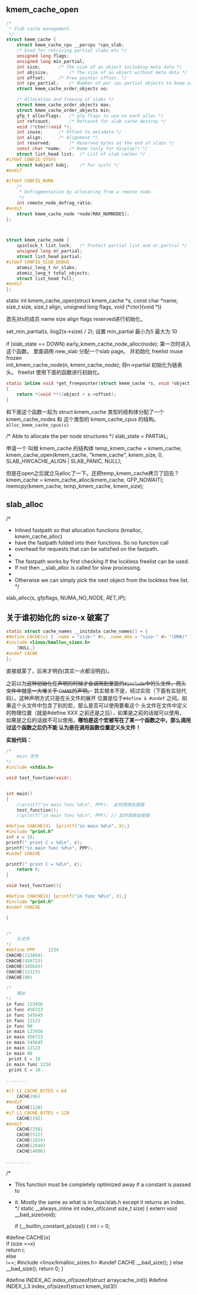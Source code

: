 
##  kmem_cache_open 

```c
/*
 * Slab cache management.
 */
struct kmem_cache {
	struct kmem_cache_cpu __percpu *cpu_slab;
	/* Used for retriving partial slabs etc */
	unsigned long flags;
	unsigned long min_partial;
	int size;		/* The size of an object including meta data */
	int objsize;		/* The size of an object without meta data */
	int offset;		/* Free pointer offset. */
	int cpu_partial;	/* Number of per cpu partial objects to keep around */
	struct kmem_cache_order_objects oo;

	/* Allocation and freeing of slabs */
	struct kmem_cache_order_objects max;
	struct kmem_cache_order_objects min;
	gfp_t allocflags;	/* gfp flags to use on each alloc */
	int refcount;		/* Refcount for slab cache destroy */
	void (*ctor)(void *);
	int inuse;		/* Offset to metadata */
	int align;		/* Alignment */
	int reserved;		/* Reserved bytes at the end of slabs */
	const char *name;	/* Name (only for display!) */
	struct list_head list;	/* List of slab caches */
#ifdef CONFIG_SYSFS
	struct kobject kobj;	/* For sysfs */
#endif

#ifdef CONFIG_NUMA
	/*
	 * Defragmentation by allocating from a remote node.
	 */
	int remote_node_defrag_ratio;
#endif
	struct kmem_cache_node *node[MAX_NUMNODES];
};



struct kmem_cache_node {
	spinlock_t list_lock;	/* Protect partial list and nr_partial */
	unsigned long nr_partial;
	struct list_head partial;
#ifdef CONFIG_SLUB_DEBUG
	atomic_long_t nr_slabs;
	atomic_long_t total_objects;
	struct list_head full;
#endif
};
```

static int kmem_cache_open(struct kmem_cache *s,
		const char *name, size_t size,
		size_t align, unsigned long flags,
		void (*ctor)(void *))
		
首先对s的成员 name size align flags reserved进行初始化，

set_min_partial(s, ilog2(s->size) / 2);	
设置 min_partial 最小为5 最大为 10

if (slab_state == DOWN)
			early_kmem_cache_node_alloc(node);
第一次时进入这个函数。 里面调用 new_slab 分配一个slab page。
并初始化 freelist inuse frozen   
init_kmem_cache_node(n, kmem_cache_node); 将n->partial 初始化为链表头。
freelist 使用下面的函数进行初始化。
```c
static inline void *get_freepointer(struct kmem_cache *s, void *object)
{
	return *(void **)(object + s->offset);
}
```  

和下面这个函数一起为 struct kmem_cache 类型的结构体分配了一个
kmem_cache_nodes 和 这个类型的  kmem_cache_cpus 的结构。  
`alloc_kmem_cache_cpus(s)`


/* Able to allocate the per node structures */
slab_state = PARTIAL;

申请一个 叫做 kmem_cache 的结构体
temp_kmem_cache = kmem_cache;
kmem_cache_open(kmem_cache, "kmem_cache", kmem_size,
		0, SLAB_HWCACHE_ALIGN | SLAB_PANIC, NULL);

但是在open之后就立马alloc了一下。还把temp_kmem_cache拷贝了回去？
kmem_cache = kmem_cache_alloc(kmem_cache, GFP_NOWAIT);
memcpy(kmem_cache, temp_kmem_cache, kmem_size);

## slab_alloc
/*
* Inlined fastpath so that allocation functions (kmalloc, kmem_cache_alloc)
* have the fastpath folded into their functions. So no function call
* overhead for requests that can be satisfied on the fastpath.
*
* The fastpath works by first checking if the lockless freelist can be used.
* If not then __slab_alloc is called for slow processing.
*
* Otherwise we can simply pick the next object from the lockless free list.
*/

slab_alloc(s, gfpflags, NUMA_NO_NODE, _RET_IP_);


## 关于谁初始化的 size-x 破案了

```c
static struct cache_names __initdata cache_names[] = {
#define CACHE(x) { .name = "size-" #x, .name_dma = "size-" #x "(DMA)" },
#include <linux/kmalloc_sizes.h>
	{NULL,}
#undef CACHE
};
```

直接就蒙了，后来才明白(其实一点都没明白)。

之前以为~~这种初始化在声明的时候才会调用到里面的`#include`中的头文件，而头文件中就是一大堆关于
`CHANE`的声明。~~ 其实根本不是，经过实验（下面有实验代码）。这种声明方式只是在头文件的展开
位置是位于`#define & #undef` 之间。如果这个头文件中包含了别的宏，那么是否可以使用要看这个
头文件在文件中定义的物理位置（就是#define XXX 之前还是之后），如果是之前的话就可以使用，
如果是之后的话就不可以使用。**哪怕是这个宏被写在了某一个函数之中，那么调用过这个函数之后仍不能
认为是在调用函数位置定义头文件！**  

**实验代码：**  
```c
/*
	main 文件
*/
#include <stdio.h>

void test_function(void);


int main()
{
    //printf("in main func %d\n", PPP);  此时调用会报错
    test_function();
    //printf("in main func %d\n", PPP); // 此时调用会报错

#define CHACHE(X)  {printf("in main %d\n", X);}  
#include "print.h"
int c = 10;
printf(" print C = %d\n", c);
printf("in main func %d\n", PPP);
#undef CHACHE

printf(" print C = %d\n", c);
    return 0;
}

void test_function(){

#define CHACHE(X) {printf("in func %d\n", X);}    
#include "print.h"
#undef CHACHE

}


/*
	头文件
*/
#define PPP     1234
CHACHE(123456)
CHACHE(456723)
CHACHE(345645)
CHACHE(12123)
CHACHE(90)

/*
	输出
*/
in func 123456
in func 456723
in func 345645
in func 12123
in func 90
in main 123456
in main 456723
in main 345645
in main 12123
in main 90
 print C = 10
in main func 1234
 print C = 10
```


```c
........

#if L1_CACHE_BYTES < 64
	CACHE(96)
#endif
	CACHE(128)
#if L1_CACHE_BYTES < 128
	CACHE(192)
#endif
	CACHE(256)
	CACHE(512)
	CACHE(1024)
	CACHE(2048)
	CACHE(4096)

.........

```












/*
 * This function must be completely optimized away if a constant is passed to
 * it.  Mostly the same as what is in linux/slab.h except it returns an index.
 */
static __always_inline int index_of(const size_t size)
{
	extern void __bad_size(void);

	if (__builtin_constant_p(size)) {
		int i = 0;

#define CACHE(x) \
	if (size <=x) \
		return i; \
	else \
		i++;
#include <linux/kmalloc_sizes.h>
#undef CACHE
		__bad_size();
	} else
		__bad_size();
	return 0;
}


#define INDEX_AC index_of(sizeof(struct arraycache_init))
#define INDEX_L3 index_of(sizeof(struct kmem_list3))
